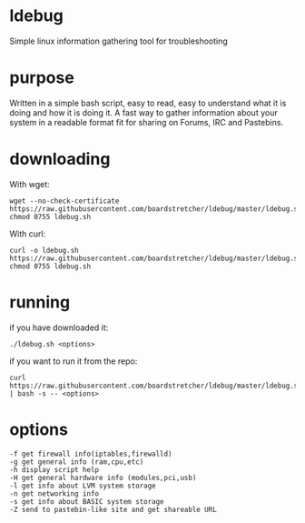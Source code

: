 # ldebug
Simple linux information gathering tool for troubleshooting

# purpose
Written in a simple bash script, easy to read, easy to understand what it is doing and how it is doing it. A fast way to gather information about your system in a readable format fit for sharing on Forums, IRC and Pastebins.

# downloading
With wget:
```
wget --no-check-certificate https://raw.githubusercontent.com/boardstretcher/ldebug/master/ldebug.sh
chmod 0755 ldebug.sh
```
With curl:
```
curl -o ldebug.sh https://raw.githubusercontent.com/boardstretcher/ldebug/master/ldebug.sh
chmod 0755 ldebug.sh
```
# running
if you have downloaded it:
```
./ldebug.sh <options>
```

if you want to run it from the repo:
```
curl https://raw.githubusercontent.com/boardstretcher/ldebug/master/ldebug.sh | bash -s -- <options>
```

# options
```
-f get firewall info(iptables,firewalld)
-g get general info (ram,cpu,etc)
-h display script help
-H get general hardware info (modules,pci,usb)
-l get info about LVM system storage
-n get networking info
-s get info about BASIC system storage
-Z send to pastebin-like site and get shareable URL
```

